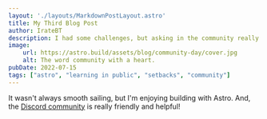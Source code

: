 ```yaml
---
layout: './layouts/MarkdownPostLayout.astro'
title: My Third Blog Post
author: IrateBT
description: I had some challenges, but asking in the community really helped!
image: 
    url: https://astro.build/assets/blog/community-day/cover.jpg
    alt: The word community with a heart.
pubDate: 2022-07-15
tags: ["astro", "learning in public", "setbacks", "community"]
---
```

It wasn't always smooth sailing, but I'm enjoying building with Astro. And, the [Discord community](https://astro.build/chat) is really friendly and helpful!